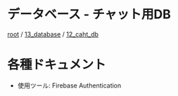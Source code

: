 # データベース - チャット用DB

[root](./../../../README.md) 
/ [13_database](./../README.md) 
/ [12_caht_db](./README.md)

# 各種ドキュメント

* 使用ツール: Firebase Authentication
